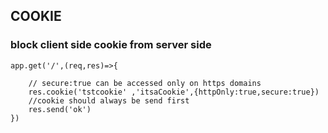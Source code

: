 ## COOKIE
### block client side cookie from server side

```
app.get('/',(req,res)=>{
    
    // secure:true can be accessed only on https domains
    res.cookie('tstcookie' ,'itsaCookie',{httpOnly:true,secure:true})
    //cookie should always be send first
    res.send('ok')
})
```
